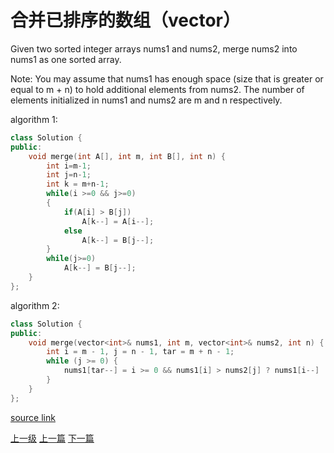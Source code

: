 # 合并已排序的数组（vector）

Given two sorted integer arrays nums1 and nums2, merge nums2 into nums1 as one sorted array.

Note:
You may assume that nums1 has enough space (size that is greater or equal to m + n) to hold additional elements from nums2. The number of elements initialized in nums1 and nums2 are m and n respectively.



algorithm 1:
```c++
class Solution {
public:
    void merge(int A[], int m, int B[], int n) {
        int i=m-1;
		int j=n-1;
		int k = m+n-1;
		while(i >=0 && j>=0)
		{
			if(A[i] > B[j])
				A[k--] = A[i--];
			else
				A[k--] = B[j--];
		}
		while(j>=0)
			A[k--] = B[j--];
    }
};

```


algorithm 2:

```c++
class Solution {
public:
    void merge(vector<int>& nums1, int m, vector<int>& nums2, int n) {
        int i = m - 1, j = n - 1, tar = m + n - 1;
        while (j >= 0) {
            nums1[tar--] = i >= 0 && nums1[i] > nums2[j] ? nums1[i--] : nums2[j--];
        }
    }
};

```



[source link](https://leetcode.com/problems/merge-sorted-array/discuss/)





















[上一级](base.md)
[上一篇](maximum_subarray.md)
[下一篇](next_permutation.md)
